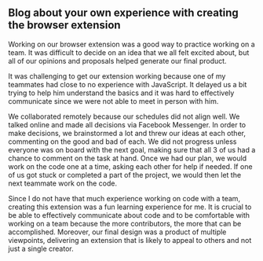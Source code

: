 ## Blog about your own experience with creating the browser extension
Working on our browser extension was a good way to practice working on a team. It was difficult to decide on an idea that we all felt excited about, but all of our opinions and proposals helped generate our final product. 

It was challenging to get our extension working because one of my teammates had close to no experience with JavaScript. It delayed us a bit trying to help him understand the basics and it was hard to effectively communicate since we were not able to meet in person with him.

We collaborated remotely because our schedules did not align well. We talked online and made all decisions via Facebook Messenger. In order to make decisions, we brainstormed a lot and threw our ideas at each other, commenting on the good and bad of each. We did not progress unless everyone was on board with the next goal, making sure that all 3 of us had a chance to comment on the task at hand. Once we had our plan, we would work on the code one at a time, asking each other for help if needed. If one of us got stuck or completed a part of the project, we would then let the next teammate work on the code.

Since I do not have that much experience working on code with a team, creating this extension was a fun learning experience for me. It is crucial to be able to effectively communicate about code and to be comfortable with working on a team because the more contributors, the more that can be accomplished. Moreover, our final design was a product of multiple viewpoints, delivering an extension that is likely to appeal to others and not just a single creator.
